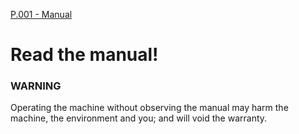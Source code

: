 [P.001 - Manual](../pict/P.001.svg)

# Read the manual!
### WARNING

Operating the machine without observing the manual may harm the machine, the environment and you; and will void the warranty.


